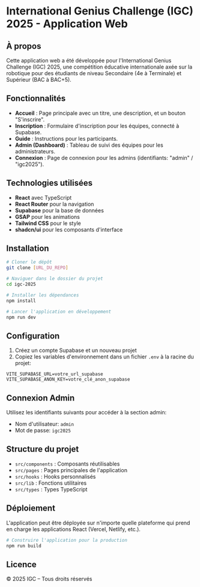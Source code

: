 
# International Genius Challenge (IGC) 2025 - Application Web

## À propos
Cette application web a été développée pour l'International Genius Challenge (IGC) 2025, une compétition éducative internationale axée sur la robotique pour des étudiants de niveau Secondaire (4e à Terminale) et Supérieur (BAC à BAC+5).

## Fonctionnalités

- **Accueil** : Page principale avec un titre, une description, et un bouton "S'inscrire".
- **Inscription** : Formulaire d'inscription pour les équipes, connecté à Supabase.
- **Guide** : Instructions pour les participants.
- **Admin (Dashboard)** : Tableau de suivi des équipes pour les administrateurs.
- **Connexion** : Page de connexion pour les admins (identifiants: "admin" / "igc2025").

## Technologies utilisées

- **React** avec TypeScript
- **React Router** pour la navigation
- **Supabase** pour la base de données
- **GSAP** pour les animations
- **Tailwind CSS** pour le style
- **shadcn/ui** pour les composants d'interface

## Installation

```bash
# Cloner le dépôt
git clone [URL_DU_REPO]

# Naviguer dans le dossier du projet
cd igc-2025

# Installer les dépendances
npm install

# Lancer l'application en développement
npm run dev
```

## Configuration

1. Créez un compte Supabase et un nouveau projet
2. Copiez les variables d'environnement dans un fichier `.env` à la racine du projet:
```
VITE_SUPABASE_URL=votre_url_supabase
VITE_SUPABASE_ANON_KEY=votre_clé_anon_supabase
```

## Connexion Admin

Utilisez les identifiants suivants pour accéder à la section admin:
- Nom d'utilisateur: `admin`
- Mot de passe: `igc2025`

## Structure du projet

- `src/components` : Composants réutilisables
- `src/pages` : Pages principales de l'application
- `src/hooks` : Hooks personnalisés
- `src/lib` : Fonctions utilitaires
- `src/types` : Types TypeScript

## Déploiement

L'application peut être déployée sur n'importe quelle plateforme qui prend en charge les applications React (Vercel, Netlify, etc.).

```bash
# Construire l'application pour la production
npm run build
```

## Licence

© 2025 IGC – Tous droits réservés
